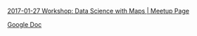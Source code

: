 [2017-01-27 Workshop: Data Science with Maps | Meetup Page](https://www.meetup.com/CartoCamp/events/236668763/)

[Google Doc](https://docs.google.com/document/d/16dxENQ4kwKXCERvcpYJfcGtbPl6cnU1hoN9IHp1tIzQ/edit?ts=58860ebc)
